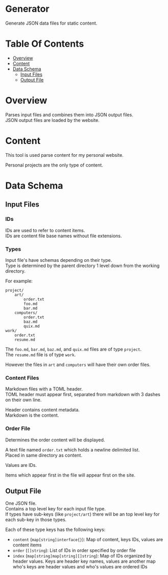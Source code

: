# Generator
Generate JSON data files for static content.

# Table Of Contents
- [Overview](#overview)
- [Content](#content)
- [Data Schema](#data-schema)
  - [Input Files](#input-files)
  - [Output File](#output-file)

# Overview
Parses input files and combines them into JSON output files.  
JSON output files are loaded by the website.

# Content
This tool is used parse content for my personal website.  

Personal projects are the only type of content.

# Data Schema
## Input Files
### IDs
IDs are used to refer to content items.  
IDs are content file base names without file extensions.

### Types
Input file's have schemas depending on their type.  
Type is determined by the parent directory 1 level down from the working
directory.

For example:

```
project/
    art/
		order.txt
	    foo.md
		bar.md
    computers/
		order.txt
	    baz.md
		quix.md
work/
	order.txt
    resume.md
```

The `foo.md`, `bar.md`, `baz.md`, and `quix.md` files are of type `project`.  
The `resume.md` file is of type `work`.  

However the files in `art` and `computers` will have their own order files.

### Content Files
Markdown files with a TOML header.  
TOML header must appear first, separated from markdown with 3 dashes on their 
own line.

Header contains content metadata.  
Markdown is the content.  

### Order File
Determines the order content will be displayed.  

A text file named `order.txt` which holds a newline delimited list.  
Placed in same directory as content.

Values are IDs.

Items which appear first in the file will appear first on the site.

## Output File
One JSON file.  
Contains a top level key for each input file type.  
If types have sub-keys (like `project/art`) there will be an top level key for
each sub-key in those types.

Each of these type keys has the following keys:

- `content` (`map[string]interface{}`): Map of content, keys IDs, values are 
  content items
- `order` (`[]string`): List of IDs in order specified by order file
- `index` (`map[string]map[string][]string`): Map of IDs organized by header 
  values. Keys are header key names, values are another map who's keys are 
  header values and who's values are ordered IDs
